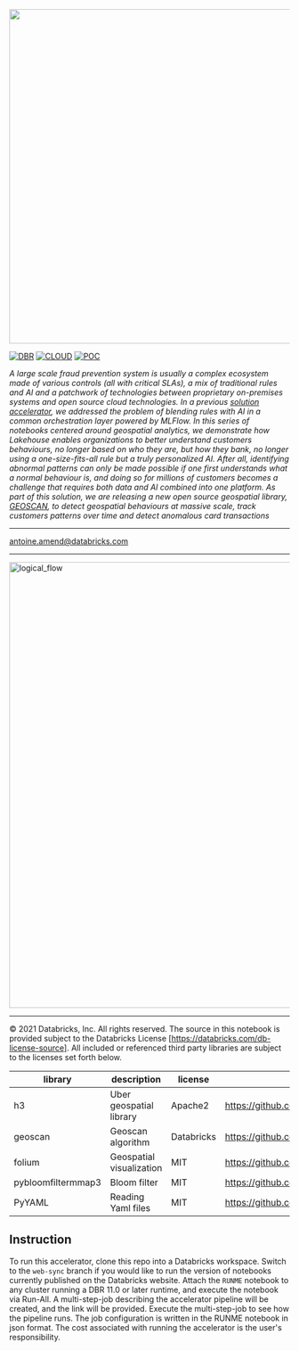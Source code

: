 <img src=https://d1r5llqwmkrl74.cloudfront.net/notebooks/fsi/fs-lakehouse-logo-transparent.png width="600px">

[![DBR](https://img.shields.io/badge/DBR-9.1ML-red?logo=databricks&style=for-the-badge)](https://docs.databricks.com/release-notes/runtime/9.1ml.html)
[![CLOUD](https://img.shields.io/badge/CLOUD-ALL-blue?logo=googlecloud&style=for-the-badge)](https://databricks.com/try-databricks)
[![POC](https://img.shields.io/badge/POC-5_days-green?style=for-the-badge)](https://databricks.com/try-databricks)

*A large scale fraud prevention system is usually a complex ecosystem made of various controls (all with critical SLAs), a mix of traditional rules and AI and a patchwork of technologies between proprietary on-premises systems and open source cloud technologies. In a previous [solution accelerator](https://databricks.com/blog/2021/01/19/combining-rules-based-and-ai-models-to-combat-financial-fraud.html), we addressed the problem of blending rules with AI in a common orchestration layer powered by MLFlow. In this series of notebooks centered around geospatial analytics, we demonstrate how Lakehouse enables organizations to better understand customers behaviours, no longer based on who they are, but how they bank, no longer using a one-size-fits-all rule but a truly personalized AI. After all, identifying abnormal patterns can only be made possible if one first understands what a normal behaviour is, and doing so for millions of customers becomes a challenge that requires both data and AI combined into one platform. As part of this solution, we are releasing a new open source geospatial library, [GEOSCAN](https://github.com/databrickslabs/geoscan), to detect geospatial behaviours at massive scale, track customers patterns over time and detect anomalous card transactions*

---
<antoine.amend@databricks.com>

___

<img src=https://raw.githubusercontent.com/databricks-industry-solutions/geoscan-fraud/main/images/geoscan_architecture.png alt="logical_flow" width="800">

___

&copy; 2021 Databricks, Inc. All rights reserved. The source in this notebook is provided subject to the Databricks License [https://databricks.com/db-license-source].  All included or referenced third party libraries are subject to the licenses set forth below.

| library                                | description             | license    | source                                              |
|----------------------------------------|-------------------------|------------|-----------------------------------------------------|
| h3                                     | Uber geospatial library | Apache2    | https://github.com/uber/h3-py                       |
| geoscan                                | Geoscan algorithm       | Databricks | https://github.com/databrickslabs/geoscan           |
| folium                                 | Geospatial visualization| MIT        | https://github.com/python-visualization/folium      |
| pybloomfiltermmap3                     | Bloom filter            | MIT        | https://github.com/prashnts/pybloomfiltermmap3      |
| PyYAML                                 | Reading Yaml files      | MIT        | https://github.com/yaml/pyyaml                      |

## Instruction
To run this accelerator, clone this repo into a Databricks workspace. Switch to the `web-sync` branch if you would like to run the version of notebooks currently published on the Databricks website. Attach the `RUNME` notebook to any cluster running a DBR 11.0 or later runtime, and execute the notebook via Run-All. A multi-step-job describing the accelerator pipeline will be created, and the link will be provided. Execute the multi-step-job to see how the pipeline runs. The job configuration is written in the RUNME notebook in json format. The cost associated with running the accelerator is the user's responsibility.
